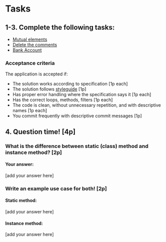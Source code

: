 
# Tasks
## 1-3. Complete the following tasks:
- [Mutual elements](mutual-elements/MutualElements.cs)
- [Delete the comments](delete-the-comments/DeleteTheComments.cs)
- [Bank Account](bank-accounts/BankAccount.cs)

### Acceptance criteria
The application is accepted if:
- The solution works according to specification [1p each]
- The solution follows [styleguide](https://github.com/greenfox-academy/teaching-materials/blob/master/styleguide/cs.md) [1p]
- Has proper error handling where the specification says it [1p each]
- Has the correct loops, methods, filters [1p each]
- The code is clean, without unnecessary repetition, and with descriptive names [1p each]
- You commit frequently with descriptive commit messages [1p]

## 4. Question time! [4p]

### What is the difference between static (class) method and instance method? [2p]

#### Your answer:
[add your answer here]

### Write an example use case for both! [2p]

#### Static method:
[add your answer here]

#### Instance method:
[add your answer here]
